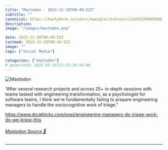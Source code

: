 ```yaml
---
title: "Mastodon - 2023-12-28T00:49:52Z"
subtitle: ""
canonical: https://hachyderm.io/users/mweagle/statuses/111655294905006185
description:
image: "/images/mastodon.png"

date: 2023-12-28T00:49:52Z
lastmod: 2023-12-28T00:49:52Z
image: ""
tags: ["Social Media"]

categories: ["mastodon"]
# generated: 2025-03-16T12:33:30-04:00
---
```

![Mastodon](/images/mastodon.png)

<p>“After several research projects and across 25+ in-depth sessions with teams tasked with engineering transformation, as a psychologist for software teams, I think we&#39;re fundamentally failing to prepare engineering managers to handle the sociocognitive work of triage.”</p><p><a href="https://www.drcathicks.com/post/engineering-managers-do-triage-work-do-we-know-this" target="_blank" rel="nofollow noopener noreferrer" translate="no"><span class="invisible">https://www.</span><span class="ellipsis">drcathicks.com/post/engineerin</span><span class="invisible">g-managers-do-triage-work-do-we-know-this</span></a></p>


###### [Mastodon Source 🐘](https://hachyderm.io/@mweagle/111655294905006185)

___
